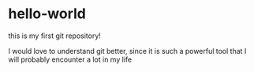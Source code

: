 # hello-world
this is my first git repository!

I would love to understand git better, since it is such a powerful tool that I will probably encounter a lot in my life
